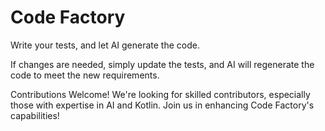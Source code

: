 # Code Factory
Write your tests, and let AI generate the code.

If changes are needed, simply update the tests, and AI will regenerate the code to meet the new requirements.

Contributions Welcome! We're looking for skilled contributors, especially those with expertise in AI and Kotlin. Join us in enhancing Code Factory's capabilities!
